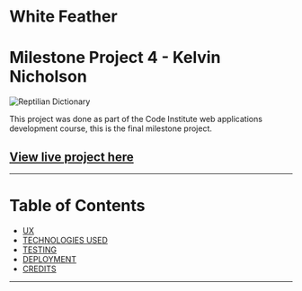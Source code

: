 # White Feather
# Milestone Project 4 - Kelvin Nicholson

![Reptilian Dictionary]()

This project was done as part of the Code Institute web applications development course, this is the final milestone project.

[View live project here](https://mp4-white-feather.herokuapp.com/)
--

---

# Table of Contents

* [UX](#ux)
* [TECHNOLOGIES USED](#technologies-used)
* [TESTING](#testing)
* [DEPLOYMENT](#deployment)
* [CREDITS](#credits)
---